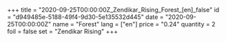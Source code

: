 +++
title = "2020-09-25T00:00:00Z_Zendikar_Rising_Forest_[en]_false"
id = "d949485e-5188-49f4-9d30-5e135532d445"
date = "2020-09-25T00:00:00Z"
name = "Forest"
lang = ["en"]
price = "0.24"
quantity = 2
foil = false
set = "Zendikar Rising"
+++
